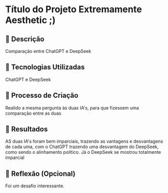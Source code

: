 # Título do Projeto Extremamente Aesthetic ;)

## 📒 Descrição
Comparação entre ChatGPT e DeepSeek

## 🤖 Tecnologias Utilizadas
ChatGPT e DeepSeek

## 🧐 Processo de Criação
Realido a mesma pergunta às duas IA's, para que fizessem uma comparação entre as duas

## 🚀 Resultados
AS duas IA's foram bem imparciais, trazendo as vantagens e desvantagens de cada uma, com o ChatGPT trazendo uma desvantagem do DeepSeek, como sendo o alinhamento político. Já o DeepSeek se mostrou totalmente imparcial

## 💭 Reflexão (Opcional)
Foi um desafio interessante.
